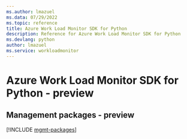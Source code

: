 ```yaml
---
ms.author: lmazuel
ms.data: 07/29/2022
ms.topic: reference
title: Azure Work Load Monitor SDK for Python
description: Reference for Azure Work Load Monitor SDK for Python
ms.devlang: python
author: lmazuel
ms.service: workloadmonitor
---
```

# Azure Work Load Monitor SDK for Python - preview

## Management packages - preview
[!INCLUDE [mgmt-packages](work-load-monitor-mgmt-index.md)]